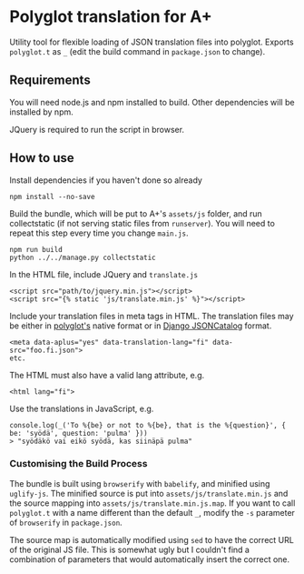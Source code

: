 Polyglot translation for A+
===========================

Utility tool for flexible loading of JSON translation files into polyglot.
Exports `polyglot.t` as `_` (edit the build command in `package.json` to change).

Requirements
------------

You will need node.js and npm installed to build. Other dependencies will be
installed by npm.

JQuery is required to run the script in browser.

How to use
----------

Install dependencies if you haven't done so already

```
npm install --no-save
```

Build the bundle, which will be put to A+'s `assets/js` folder, and run
collectstatic (if not serving static files from `runserver`). You will need to
repeat this step every time you change `main.js`.

```
npm run build
python ../../manage.py collectstatic
```

In the HTML file, include JQuery and `translate.js`

```
<script src="path/to/jquery.min.js"></script>
<script src="{% static 'js/translate.min.js' %}"></script>
```

Include your translation files in meta tags in HTML. The translation files may
be either in [polyglot's](http://airbnb.io/polyglot.js/) native format or in 
[Django JSONCatalog](https://docs.djangoproject.com/en/2.0/topics/i18n/translation/#the-jsoncatalog-view)
format.

```
<meta data-aplus="yes" data-translation-lang="fi" data-src="foo.fi.json">
etc.
```

The HTML must also have a valid lang attribute, e.g.
```
<html lang="fi">
```

Use the translations in JavaScript, e.g.
```
console.log(_('To %{be} or not to %{be}, that is the %{question}', { be: 'syödä', question: 'pulma' }))
> "syödäkö vai eikö syödä, kas siinäpä pulma"
```

### Customising the Build Process

The bundle is built using `browserify` with `babelify`, and minified using `uglify-js`.
The minified source is put into `assets/js/translate.min.js` and the source mapping
into `assets/js/translate.min.js.map`. If you want to call `polyglot.t` with a
name different than the default `_`, modify the `-s` parameter of `browserify`
in `package.json`.

The source map is automatically modified using `sed` to have the correct URL
of the original JS file. This is somewhat ugly but I couldn't find a combination
of parameters that would automatically insert the correct one.

